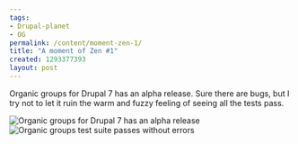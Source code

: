 ```yaml
--- 
tags: 
- Drupal-planet
- OG
permalink: /content/moment-zen-1/
title: "A moment of Zen #1"
created: 1293377393
layout: post
---
```

Organic groups for Drupal 7 has an alpha release. Sure there are bugs, but I try not to let it ruin the warm and fuzzy feeling of seeing all the tests pass.

<img src="http://www.gizra.com/sites/default/files/og-alpha.jpg" alt="Organic groups for Drupal 7 has an alpha release"/>

<img src="http://www.gizra.com/sites/default/files/og-test.jpg" alt="Organic groups test suite passes without errors"/>
